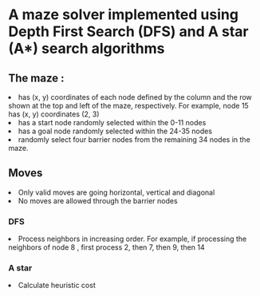 # A maze solver implemented using Depth First Search (DFS) and A star (A*) search algorithms 

## The maze :
    
  <ui>
    <li> has (x, y) coordinates of each node defined by the column and the row shown at the top and left of the maze, respectively. 
    For example, node 15 has (x, y) coordinates (2, 3) </li>
    <li> has a start node randomly selected within the 0-11 nodes </li>
    <li>  has a goal node randomly selected within the 24-35 nodes </li>
    <li> randomly select four barrier nodes from the remaining 34 nodes in the maze. </li>
    </ui>
  
## Moves
 <ui>
    <li>Only valid moves are going horizontal, vertical and diagonal</li>
    <li>No moves are allowed through the barrier nodes</li>
 </ui>

 ### DFS
 <ui>
    <li> Process neighbors in increasing order. For example, if processing the neighbors of node 8 , first process 2, then 7, then 9, then 14 </li>
 </ui>

 ### A star
 <ui>
 <li>Calculate heuristic cost </li>
 </ui>
